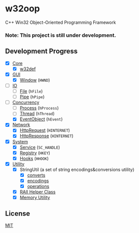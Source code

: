 # w32oop
C++ Win32 Object-Oriented Programming Framework

### Note: This project is still under development.

## Development Progress

- [x] [Core](./Core/)
  - [x] [w32def](./Core/w32def.hpp)
- [x] [GUI](./GUI/)
  - [x] [Window](./GUI/Window.hpp) (`HWND`)
- [ ] [IO](./IO/)
  - [ ] [File](./IO/File.hpp) (`hFile`)
  - [ ] [Pipe](./IO/Pipe.hpp) (`hPipe`)
- [ ] [Concurrency](./Concurrency/)
  - [ ] [Process](./Concurrency/Process.hpp) (`hProcess`)
  - [ ] [Thread](./Concurrency/Thread.hpp) (`hThread`)
  - [x] [EventObject](./Concurrency/EventObject.hpp) (`hEvent`)
- [x] [Network](./Network/)
  - [x] [HttpRequest](./Network/HttpRequest.hpp) (`HINTERNET`)
  - [x] [HttpResponse](./Network/HttpResponse.hpp) (`HINTERNET`)
- [x] [System](./System/)
  - [x] [Service](./System/Service.hpp) (`SC_HANDLE`)
  - [x] [Registry](./System/Registry.hpp) (`HKEY`)
  - [x] [Hooks](./System/Hooks.hpp) (`HHOOK`)
- [x] [Utility](./Utility/)
  - [x] StringUtil (a set of string encodings&conversions utility)
    - [x] [converts](./Utility/StringUtil/converts.hpp)
    - [x] [encodings](./Utility/StringUtil/encodings.hpp)
    - [x] [operations](./Utility/StringUtil/operations.hpp)
  - [x] [RAII Helper Class](./Utility/RAII.hpp)
  - [x] [Memory Utility](./Utility/Memory.hpp)

## License
[MIT](./LICENSE)
